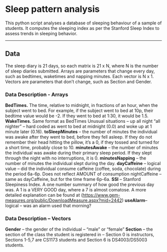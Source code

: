 # Sleep pattern analysis
This python script analyses a database of sleeping behaviour of a sample of students. It computes the sleeping index as per the Stanford Sleep Index to assess trends in sleeping behavior.
***
## Data
The sleep diary is 21 days, so each matrix is 21 x N, where N is the number of sleep diaries submitted.  Arrays are parameters that change every day, such as bedtimes, waketimes and napping minutes.
Each vector is N x 1.  Vectors are parameters that don’t change, such as Section and Gender.

### Data Description - Arrays
**BedTimes.**  The time, relative to midnight, in fractions of an hour, when the subject went to bed.  For example, if the subject went to bed at 10p, their bedtime value would be -2.  If they went to bed at 1:30, it would be 1.5.  
**WakeTimes.**  Same format as BedTimes
Unusual situations – up all night “all nighter” – hard coded as went to bed at midnight (0.0) and woke up at 1 minute later (0.16).
**toSleepMinutes** – the number of minutes the individual was awake after they went to bed, before they fell asleep.  If they do not remember their head hitting the pillow, it’s a 0, if they tossed and turned for a short time, probably close to 10.
**minutesAwake** – the number of minutes the individual was awake during their primary sleep period.  If they slept through the night with no interruptions, it is 0.
**minutesNapping** – the number of minutes the individual slept during the day.
**dayCaffeine** – logical value – did the individual consume caffeine (coffee, soda, chocolate) during the period 6a-6p.  Does not reflect AMOUNT of consumption
nightCaffeine – same as dayCaffeine, but for the time frame 6p-6a.
**SSI** – Stanford Sleepiness Index.  A one number summary of how good the previous day was.  A 1 is a VERY GOOD day, where a 7 is almost comatose.  A more detailed explanation can be found at (https://www.gem-measures.org/public/DownloadMeasure.aspx?mid=2442)
**useAlarm**– logical – was an alarm used that morning?

### Data Description – Vectors
**Gender** – the gender of the individual – “male” or “female”
**Section** – the section of the class the student is registered in – Section 0 is instructors, Sections 1-5,7 are CS1173 students and Section 6 is DS4003/DS5003 students.
